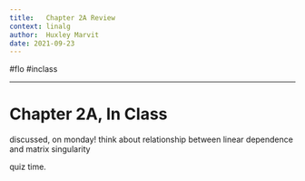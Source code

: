 ```yaml
---
title:   Chapter 2A Review
context: linalg
author:  Huxley Marvit
date: 2021-09-23
---
```


#flo  #inclass 

***


# Chapter 2A, In Class

discussed, on monday!
think about relationship between linear dependence and matrix singularity

quiz time.















